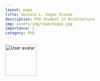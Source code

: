 ```yaml
---
layout: page
title: Gonzalo L. Vegas Olcese
description: PhD Student in Architecture
img: assets/img/team/Vegas.jpg
importance: 1
category: PhD
---
```


<img src="https://upload.wikimedia.org/wikipedia/commons/5/59/User-avatar.svg" 
       class="img-fluid z-depth-1 rounded"
       width="100" 
       height="100" 
       alt="User avatar"/>
